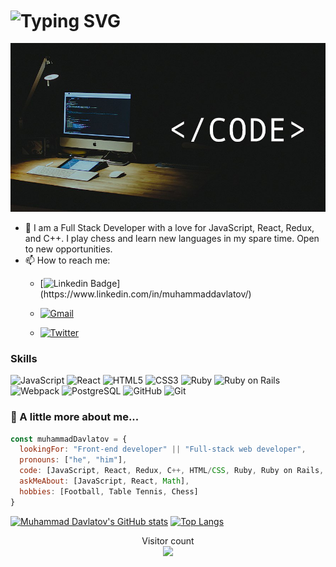 <h1 align="left"> 
    <img align="center" src="https://readme-typing-svg.demolab.com?font=Poppins&size=30&pause=1000&color=fc9803&width=435&lines=Hi there, 👋 I'm Muhammad" alt="Typing SVG" />
</h1>
<img src="profile.jpg" width="1500"/>

- 🔭 I am a Full Stack Developer with a love for JavaScript, React, Redux, and C++. I play chess and learn new languages in my spare time. Open to new opportunities.
- 📫 How to reach me:
  -   [![Linkedin Badge](https://img.shields.io/badge/-Muhammad%20Davlatov-blue?style=flat&logo=Linkedin&logoColor=white&link=[https://www.linkedin.com/in/muhammaddavlatov/](https://www.linkedin.com/in/muhammaddavlatov/))](https://www.linkedin.com/in/muhammaddavlatov/)
  
  - <a href='mailto:umedjon02.ud@gmail.com' target="_blank"><img alt='Gmail' src='https://img.shields.io/badge/Muhammad_Davlatov-100000?style=flat&logo=Gmail&logoColor=FFFFFF&labelColor=FF2C10&color=FF2C10'/></a>

  - <a href='https://twitter.com/MuhammadDavla20' target="_blank"><img alt='Twitter' src='https://img.shields.io/badge/Muhammad_Davlatov-100000?style=flat&logo=Twitter&logoColor=FFFFFF&labelColor=0DE3FF&color=0DE3FF'/></a>



### Skills
![JavaScript](https://icongr.am/devicon/javascript-original.svg?size=50&color=currentColor)
![React](https://icongr.am/devicon/react-original.svg?size=50&color=currentColor)
![HTML5](https://icongr.am/devicon/html5-original.svg?size=50&color=currentColor)
![CSS3](https://icongr.am/devicon/css3-original.svg?size=50&color=currentColor)
![Ruby](https://icongr.am/devicon/ruby-original.svg?size=50&color=currentColor)
![Ruby on Rails](https://icongr.am/devicon/rails-original-wordmark.svg?size=50&color=currentColor)
![Webpack](https://icongr.am/devicon/webpack-original.svg?size=50&color=currentColor)
![PostgreSQL](https://icongr.am/devicon/postgresql-original.svg?size=50&color=currentColor)
![GitHub](https://icongr.am/devicon/github-original.svg?size=50&color=currentColor)
![Git](https://icongr.am/devicon/git-original.svg?size=50&color=currentColor)





### 🚀 A little more about me...  

```javascript
const muhammadDavlatov = {
  lookingFor: "Front-end developer" || "Full-stack web developer",
  pronouns: ["he", "him"],
  code: [JavaScript, React, Redux, C++, HTML/CSS, Ruby, Ruby on Rails, SQL, HTML/CSS],
  askMeAbout: [JavaScript, React, Math],
  hobbies: [Football, Table Tennis, Chess]
}
```

<div align='left'>
  
[![Muhammad Davlatov's GitHub stats](https://github-readme-stats.vercel.app/api?username=Muhammad0602&show_icons=true&theme=onedark)]()
[![Top Langs](https://github-readme-stats.vercel.app/api/top-langs/?username=Muhammad0602&layout=compact)](https://github.com/Muhammad0602/github-readme-stats)
</div>

<p align="center"> 
  Visitor count<br>
  <img src="https://profile-counter.glitch.me/Muhammad0602/count.svg" />
</p>
